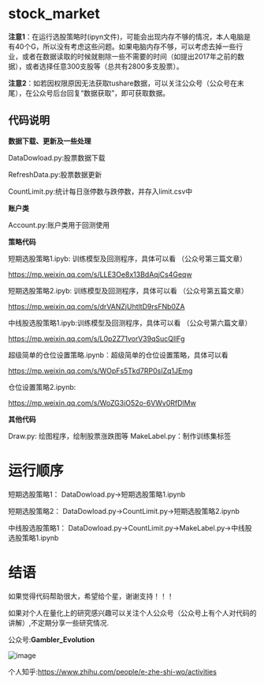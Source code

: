 # stock_market

**注意1**：在运行选股策略时(ipyn文件)，可能会出现内存不够的情况，本人电脑是有40个G，所以没有考虑这些问题。如果电脑内存不够，可以考虑去掉一些行业，或者在数据读取的时候就剔除一些不需要的时间（如提出2017年之前的数据），或者选择任意300支股等（总共有2800多支股票）。

**注意2**：如若因权限原因无法获取tushare数据，可以关注公众号（公众号在末尾），在公众号后台回复“数据获取”，即可获取数据。

## 代码说明
**数据下载、更新及一些处理**

DataDowload.py:股票数据下载

RefreshData.py:股票数据更新

CountLimit.py:统计每日涨停数与跌停数，并存入limit.csv中

**账户类**

Account.py:账户类用于回测使用

**策略代码**

短期选股策略1.ipyb: 训练模型及回测程序，具体可以看 （公众号第三篇文章）

https://mp.weixin.qq.com/s/LLE3Oe8x13BdAqjCs4Geqw

短期选股策略2.ipyb: 训练模型及回测程序，具体可以看 （公众号第五篇文章）

https://mp.weixin.qq.com/s/drVANZjUhtltD9rsFNb0ZA

中线股选股策略1.ipyb:训练模型及回测程序，具体可以看 （公众号第六篇文章）

https://mp.weixin.qq.com/s/L0p2Z71vorV39qSucQIlFg

超级简单的仓位设置策略.ipynb：超级简单的仓位设置策略，具体可以看

https://mp.weixin.qq.com/s/WOpFs5Tkd7RP0sIZq1JEmg

仓位设置策略2.ipynb:

https://mp.weixin.qq.com/s/WoZG3iO52o-6VWv0RfDlMw

**其他代码**

Draw.py: 绘图程序，绘制股票涨跌图等
MakeLabel.py：制作训练集标签

# 运行顺序
短期选股策略1：
DataDowload.py->短期选股策略1.ipynb

短期选股策略2：
DataDowload.py->CountLimit.py->短期选股策略2.ipynb

中线股选股策略1：
DataDowload.py->CountLimit.py->MakeLabel.py->中线股选股策略1.ipynb

# 结语
如果觉得代码帮助很大，希望给个星，谢谢支持！！！

如果对个人在量化上的研究感兴趣可以关注个人公众号（公众号上有个人对代码的讲解）,不定期分享一些研究情况.

公众号:**Gambler_Evolution**

 ![image](https://github.com/wbbhcb/stock_market/blob/master/qrcode.jpg)

个人知乎:https://www.zhihu.com/people/e-zhe-shi-wo/activities

